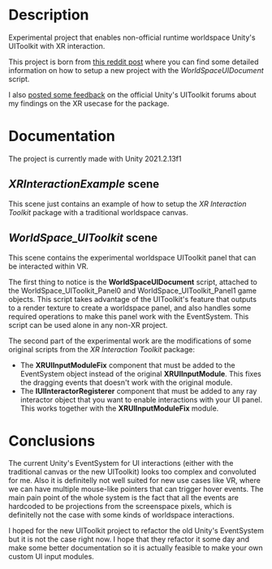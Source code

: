 # Description
Experimental project that enables non-official runtime worldspace Unity's UIToolkit with XR interaction.

This project is born from [this reddit post](https://www.reddit.com/r/Unity3D/comments/qh4fe4/here_is_a_script_to_use_uitoolkit_in_runtime/) where you can find some detailed information on how to setup a new project with the *WorldSpaceUIDocument* script.

I also [posted some feedback](https://forum.unity.com/threads/you-didnt-account-for-some-use-cases-in-the-event-dispatcher-vr-ar.1187116/) on the official Unity's UIToolkit forums about my findings on the XR usecase for the package.

# Documentation

The project is currently made with Unity 2021.2.13f1

## *XRInteractionExample* scene
This scene just contains an example of how to setup the *XR Interaction Toolkit* package with a traditional worldspace canvas.

## *WorldSpace_UIToolkit* scene
This scene contains the experimental worldspace UIToolkit panel that can be interacted within VR.

The first thing to notice is the **WorldSpaceUIDocument** script, attached to the WorldSpace_UIToolkit_Panel0 and WorldSpace_UIToolkit_Panel1 game objects. This script takes advantage of the UIToolkit's feature that outputs to a render texture to create a worldspace panel, and also handles some required operations to make this panel work with the EventSystem. This script can be used alone in any non-XR project.

The second part of the experimental work are the modifications of some original scripts from the *XR Interaction Toolkit* package:
* The **XRUIInputModuleFix** component that must be added to the EventSystem object instead of the original **XRUIInputModule**. This fixes the dragging events that doesn't work with the original module.
* The **IUIInteractorRegisterer** component that must be added to any ray interactor object that you want to enable interactions with your UI panel. This works together with the **XRUIInputModuleFix** module.

# Conclusions
The current Unity's EventSystem for UI interactions (either with the traditional canvas or the new UIToolkit) looks too complex and convoluted for me. Also it is definitelly not well suited for new use cases like VR, where we can have multiple mouse-like pointers that can trigger hover events. The main pain point of the whole system is the fact that all the events are hardcoded to be projections from the screenspace pixels, which is definitelly not the case with some kinds of worldspace interactions.

 I hoped for the new UIToolkit project to refactor the old Unity's EventSystem but it is not the case right now. I hope that they refactor it some day and make some better documentation so it is actually feasible to make your own custom UI input modules.